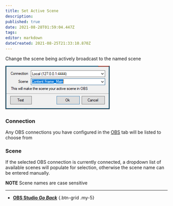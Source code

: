 ```yaml
---
title: Set Active Scene
description: 
published: true
date: 2021-08-28T01:59:04.447Z
tags: 
editor: markdown
dateCreated: 2021-08-25T21:33:10.870Z
---
```


Change the scene being actively broadcast to the named scene

![Set Active Scene](/119567879-c1e18280-bda4-11eb-9d9c-cd9960b83cd6.png)

### Connection

Any OBS connections you have configured in the [OBS](/OBS) tab will be listed to choose from

### Scene

If the selected OBS connection is currently connected, a dropdown list of available scenes will populate for selection, otherwise the scene name can be entered manually.

**NOTE** Scene names are case sensitive 

---

- [<i class="mdi mdi-chevron-left"></i> **OBS Studio *Go Back***](/en/Sub-Actions/OBS)
{.btn-grid .my-5}
